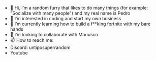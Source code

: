 - 👋 Hi, I’m a random furry that likes to do many things (for example: "Socialize with many people") and my real name is Pedro
- 👀 I’m interested in coding and start my own business
- 🌱 I’m currently learning how to build a f**king fortnite with my bare hands
- 💞️ I’m looking to collaborate with Mariusco
- 📫 How to reach me:
- Discord: untiposuperrandom
- Youtube

<!---
Arandomfurry3/Arandomfurry3 is a ✨ special ✨ repository because its `README.md` (this file) appears on your GitHub profile.
You can click the Preview link to take a look at your changes.
--->
